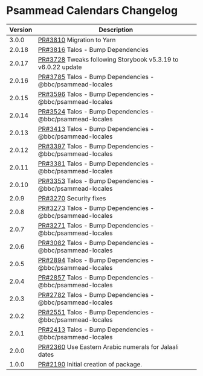 # Psammead Calendars Changelog

<!-- prettier-ignore -->
| Version | Description |
|---------|-------------|
| 3.0.0  | [PR#3810](https://github.com/bbc/psammead/pull/3810) Migration to Yarn |
| 2.0.18 | [PR#3816](https://github.com/bbc/psammead/pull/3816) Talos - Bump Dependencies |
| 2.0.17 | [PR#3728](https://github.com/bbc/psammead/pull/3728) Tweaks following Storybook v5.3.19 to v6.0.22 update |
| 2.0.16 | [PR#3785](https://github.com/bbc/psammead/pull/3785) Talos - Bump Dependencies - @bbc/psammead-locales |
| 2.0.15 | [PR#3596](https://github.com/bbc/psammead/pull/3596) Talos - Bump Dependencies - @bbc/psammead-locales |
| 2.0.14 | [PR#3524](https://github.com/bbc/psammead/pull/3524) Talos - Bump Dependencies - @bbc/psammead-locales |
| 2.0.13 | [PR#3413](https://github.com/bbc/psammead/pull/3413) Talos - Bump Dependencies - @bbc/psammead-locales |
| 2.0.12 | [PR#3397](https://github.com/bbc/psammead/pull/3397) Talos - Bump Dependencies - @bbc/psammead-locales |
| 2.0.11 | [PR#3381](https://github.com/bbc/psammead/pull/3381) Talos - Bump Dependencies - @bbc/psammead-locales |
| 2.0.10 | [PR#3353](https://github.com/bbc/psammead/pull/3353) Talos - Bump Dependencies - @bbc/psammead-locales |
| 2.0.9 | [PR#3270](https://github.com/bbc/psammead/pull/3270) Security fixes |
| 2.0.8 | [PR#3273](https://github.com/bbc/psammead/pull/3273) Talos - Bump Dependencies - @bbc/psammead-locales |
| 2.0.7 | [PR#3271](https://github.com/bbc/psammead/pull/3271) Talos - Bump Dependencies - @bbc/psammead-locales |
| 2.0.6 | [PR#3082](https://github.com/bbc/psammead/pull/3082) Talos - Bump Dependencies - @bbc/psammead-locales |
| 2.0.5 | [PR#2894](https://github.com/bbc/psammead/pull/2894) Talos - Bump Dependencies - @bbc/psammead-locales |
| 2.0.4 | [PR#2857](https://github.com/bbc/psammead/pull/2857) Talos - Bump Dependencies - @bbc/psammead-locales |
| 2.0.3 | [PR#2782](https://github.com/bbc/psammead/pull/2782) Talos - Bump Dependencies - @bbc/psammead-locales |
| 2.0.2 | [PR#2551](https://github.com/bbc/psammead/pull/2551) Talos - Bump Dependencies - @bbc/psammead-locales |
| 2.0.1 | [PR#2413](https://github.com/bbc/psammead/pull/2413) Talos - Bump Dependencies - @bbc/psammead-locales |
| 2.0.0 | [PR#2360](https://github.com/bbc/psammead/pull/2360) Use Eastern Arabic numerals for Jalaali dates |
| 1.0.0 | [PR#2190](https://github.com/bbc/psammead/pull/2190) Initial creation of package. |

